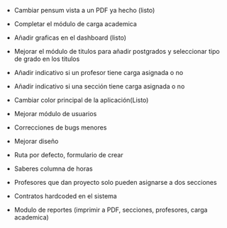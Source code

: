 - Cambiar pensum vista a un PDF ya hecho (listo)
- Completar el módulo de carga academica
- Añadir graficas en el dashboard (listo)
- Mejorar el módulo de titulos para añadir postgrados y seleccionar tipo de grado en los titulos
- Añadir indicativo si un profesor tiene carga asignada o no
- Añadir indicativo si una sección tiene carga asignada o no
- Cambiar color principal de la aplicación(Listo)
- Mejorar módulo de usuarios
- Correcciones de bugs menores
- Mejorar diseño

- Ruta por defecto, formulario de crear
- Saberes columna de horas
- Profesores que dan proyecto solo pueden asignarse a dos secciones
- Contratos hardcoded en el sistema
- Modulo de reportes (imprimir a PDF, secciones, profesores, carga academica)